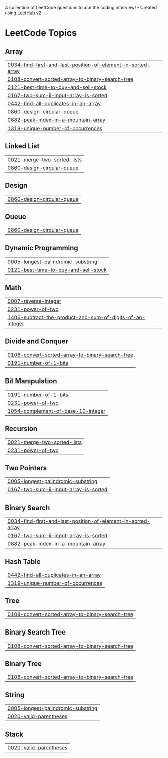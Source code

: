 A collection of LeetCode questions to ace the coding interview! - Created using [LeetHub v2](https://github.com/arunbhardwaj/LeetHub-2.0)
<!---LeetCode Topics Start-->
# LeetCode Topics
## Array
|  |
| ------- |
| [0034-find-first-and-last-position-of-element-in-sorted-array](https://github.com/akshajchainani/leetcode/tree/master/0034-find-first-and-last-position-of-element-in-sorted-array) |
| [0108-convert-sorted-array-to-binary-search-tree](https://github.com/akshajchainani/leetcode/tree/master/0108-convert-sorted-array-to-binary-search-tree) |
| [0121-best-time-to-buy-and-sell-stock](https://github.com/akshajchainani/leetcode/tree/master/0121-best-time-to-buy-and-sell-stock) |
| [0167-two-sum-ii-input-array-is-sorted](https://github.com/akshajchainani/leetcode/tree/master/0167-two-sum-ii-input-array-is-sorted) |
| [0442-find-all-duplicates-in-an-array](https://github.com/akshajchainani/leetcode/tree/master/0442-find-all-duplicates-in-an-array) |
| [0860-design-circular-queue](https://github.com/akshajchainani/leetcode/tree/master/0860-design-circular-queue) |
| [0882-peak-index-in-a-mountain-array](https://github.com/akshajchainani/leetcode/tree/master/0882-peak-index-in-a-mountain-array) |
| [1319-unique-number-of-occurrences](https://github.com/akshajchainani/leetcode/tree/master/1319-unique-number-of-occurrences) |
## Linked List
|  |
| ------- |
| [0021-merge-two-sorted-lists](https://github.com/akshajchainani/leetcode/tree/master/0021-merge-two-sorted-lists) |
| [0860-design-circular-queue](https://github.com/akshajchainani/leetcode/tree/master/0860-design-circular-queue) |
## Design
|  |
| ------- |
| [0860-design-circular-queue](https://github.com/akshajchainani/leetcode/tree/master/0860-design-circular-queue) |
## Queue
|  |
| ------- |
| [0860-design-circular-queue](https://github.com/akshajchainani/leetcode/tree/master/0860-design-circular-queue) |
## Dynamic Programming
|  |
| ------- |
| [0005-longest-palindromic-substring](https://github.com/akshajchainani/leetcode/tree/master/0005-longest-palindromic-substring) |
| [0121-best-time-to-buy-and-sell-stock](https://github.com/akshajchainani/leetcode/tree/master/0121-best-time-to-buy-and-sell-stock) |
## Math
|  |
| ------- |
| [0007-reverse-integer](https://github.com/akshajchainani/leetcode/tree/master/0007-reverse-integer) |
| [0231-power-of-two](https://github.com/akshajchainani/leetcode/tree/master/0231-power-of-two) |
| [1406-subtract-the-product-and-sum-of-digits-of-an-integer](https://github.com/akshajchainani/leetcode/tree/master/1406-subtract-the-product-and-sum-of-digits-of-an-integer) |
## Divide and Conquer
|  |
| ------- |
| [0108-convert-sorted-array-to-binary-search-tree](https://github.com/akshajchainani/leetcode/tree/master/0108-convert-sorted-array-to-binary-search-tree) |
| [0191-number-of-1-bits](https://github.com/akshajchainani/leetcode/tree/master/0191-number-of-1-bits) |
## Bit Manipulation
|  |
| ------- |
| [0191-number-of-1-bits](https://github.com/akshajchainani/leetcode/tree/master/0191-number-of-1-bits) |
| [0231-power-of-two](https://github.com/akshajchainani/leetcode/tree/master/0231-power-of-two) |
| [1054-complement-of-base-10-integer](https://github.com/akshajchainani/leetcode/tree/master/1054-complement-of-base-10-integer) |
## Recursion
|  |
| ------- |
| [0021-merge-two-sorted-lists](https://github.com/akshajchainani/leetcode/tree/master/0021-merge-two-sorted-lists) |
| [0231-power-of-two](https://github.com/akshajchainani/leetcode/tree/master/0231-power-of-two) |
## Two Pointers
|  |
| ------- |
| [0005-longest-palindromic-substring](https://github.com/akshajchainani/leetcode/tree/master/0005-longest-palindromic-substring) |
| [0167-two-sum-ii-input-array-is-sorted](https://github.com/akshajchainani/leetcode/tree/master/0167-two-sum-ii-input-array-is-sorted) |
## Binary Search
|  |
| ------- |
| [0034-find-first-and-last-position-of-element-in-sorted-array](https://github.com/akshajchainani/leetcode/tree/master/0034-find-first-and-last-position-of-element-in-sorted-array) |
| [0167-two-sum-ii-input-array-is-sorted](https://github.com/akshajchainani/leetcode/tree/master/0167-two-sum-ii-input-array-is-sorted) |
| [0882-peak-index-in-a-mountain-array](https://github.com/akshajchainani/leetcode/tree/master/0882-peak-index-in-a-mountain-array) |
## Hash Table
|  |
| ------- |
| [0442-find-all-duplicates-in-an-array](https://github.com/akshajchainani/leetcode/tree/master/0442-find-all-duplicates-in-an-array) |
| [1319-unique-number-of-occurrences](https://github.com/akshajchainani/leetcode/tree/master/1319-unique-number-of-occurrences) |
## Tree
|  |
| ------- |
| [0108-convert-sorted-array-to-binary-search-tree](https://github.com/akshajchainani/leetcode/tree/master/0108-convert-sorted-array-to-binary-search-tree) |
## Binary Search Tree
|  |
| ------- |
| [0108-convert-sorted-array-to-binary-search-tree](https://github.com/akshajchainani/leetcode/tree/master/0108-convert-sorted-array-to-binary-search-tree) |
## Binary Tree
|  |
| ------- |
| [0108-convert-sorted-array-to-binary-search-tree](https://github.com/akshajchainani/leetcode/tree/master/0108-convert-sorted-array-to-binary-search-tree) |
## String
|  |
| ------- |
| [0005-longest-palindromic-substring](https://github.com/akshajchainani/leetcode/tree/master/0005-longest-palindromic-substring) |
| [0020-valid-parentheses](https://github.com/akshajchainani/leetcode/tree/master/0020-valid-parentheses) |
## Stack
|  |
| ------- |
| [0020-valid-parentheses](https://github.com/akshajchainani/leetcode/tree/master/0020-valid-parentheses) |
<!---LeetCode Topics End-->